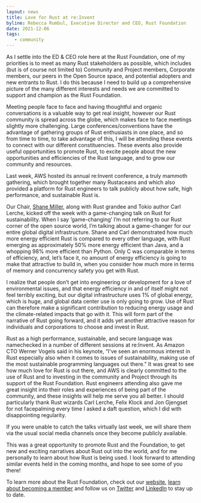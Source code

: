 ```yaml
---
layout: news
title: Love for Rust at re:Invent
byline: Rebecca Rumbul, Executive Director and CEO, Rust Foundation
date: 2021-12-06
tags:
   - community
---
```


As I settle into the ED & CEO role here at the Rust Foundation, one of my priorities is to meet as many Rust stakeholders as possible, which includes (but is of course not limited to) Community and Project members, Corporate members, our peers in the Open Source space, and potential adopters and new entrants to Rust. I do this because I need to build up a comprehensive picture of the many different interests and needs we are committed to support and champion as the Rust Foundation.

Meeting people face to face and having thoughtful and organic conversations is a valuable way to get real insight, however our Rust community is spread across the globe, which makes face to face meetings slightly more challenging. Large conferences/conventions have the advantage of gathering groups of Rust enthusiasts in one place, and so from time to time, to take advantage of this, I will be attending these events to connect with our different constituencies. These events also provide useful opportunities to promote Rust, to excite people about the new opportunities and efficiencies of the Rust language, and to grow our community and resources.

Last week, AWS hosted its annual re:Invent conference, a truly mammoth gathering, which brought together many Rustaceans and which also provided a platform for Rust engineers to talk publicly about how safe, high performance, and sustainable Rust is.

Our Chair, [Shane Miller](https://twitter.com/SkippersWif), along with Rust grandee and Tokio author Carl Lerche, kicked off the week with a game-changing talk on Rust for sustainability. When I say ‘game-changing’ I’m not referring to our Rust corner of the open source world, I’m talking about a game-changer for our entire global digital infrastructure. Shane and Carl demonstrated how much more energy efficient Rust is compared to every other language, with Rust emerging as approximately 50% more energy efficient than Java, and a whopping 98% more efficient than Python. Only C was comparable in terms of efficiency, and, let’s face it, no amount of energy efficiency is going to make that attractive to build in, when you consider how much more in terms of memory and concurrency safety you get with Rust.

I realize that people don’t get into engineering or development for a love of environmental issues, and that energy efficiency in and of itself might not feel terribly exciting, but our digital infrastructure uses 1% of global energy, which is huge, and global data center use is only going to grow. Use of Rust can therefore make a significant contribution to reducing energy usage and the climate-related impacts that go with it. This will form part of the narrative of Rust going forward, and it adds yet another attractive reason for individuals and corporations to choose and invest in Rust.

Rust as a high performance, sustainable, and secure language was namechecked in a number of different sessions at re:Invent. As Amazon CTO Werner Vogels said in his keynote, “I've seen an enormous interest in Rust especially also when it comes to issues of sustainability, making use of the most sustainable programming languages out there." It was great to see how much love for Rust is out there, and AWS is clearly committed to the use of Rust and to investing in the community and Project through its support of the Rust Foundation. Rust engineers attending also gave me great insight into their roles and experiences of being part of the community, and these insights will help me serve you all better. I should particularly thank Rust wizards Carl Lerche, Felix Klock and Jon Gjengset for not facepalming every time I asked a daft question, which I did with disappointing regularity.

If you were unable to catch the talks virtually last week, we will share them via the usual social media channels once they become publicly available.

This was a great opportunity to promote Rust and the Foundation, to get new and exciting narratives about Rust out into the world, and for me personally to learn about how Rust is being used. I look forward to attending similar events held in the coming months, and hope to see some of you there!

To learn more about the Rust Foundation, check out our [website](https://foundation.rust-lang.org/), [learn about becoming a member](https://foundation.rust-lang.org/info/become-a-member/) and follow us on [Twitter](https://twitter.com/rust_foundation) and [LinkedIn](https://www.linkedin.com/company/rust-foundation/) to stay up to date.
